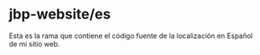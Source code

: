 # jbp-website/es
Esta es la rama que contiene el código fuente de la localización en Español de mi sitio web.

